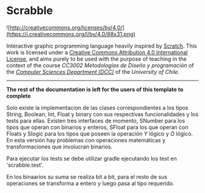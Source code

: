 # Scrabble

![http://creativecommons.org/licenses/by/4.0/](https://i.creativecommons.org/l/by/4.0/88x31.png)

Interactive graphic programming language heavily inspired by 
[Scratch](https://scratch.mit.edu).
This work is licensed under a
[Creative Commons Attribution 4.0 International License](http://creativecommons.org/licenses/by/4.0/), 
and aims purely to be used with the purpose of teaching in the context of the course 
_CC3002 Metodologías de Diseño y programación_ of the 
[_Computer Sciences Department (DCC)_](https://www.dcc.uchile.cl) of the 
_University of Chile_.

---

**The rest of the documentation is left for the users of this template to complete**

Solo existe la implementacion de las clases correspondientes a los tipos String, Boolean, Int, Float y
binary con sus respectivas funcionalidades y los tests para ellas. Existen tres interfaces de momento, SNumber para 
los tipos que operan con binarios y enteros, SFloat para los que operan con Floats y Slogic para los tipos que poseen 
la operación _Y_ lógico y _O_ lógico. En esta versión hay problemas con operaciones matemáticas y transformaciones 
que involucran binarios.

Para ejecutar los tests se debe utilizar gradle ejecutando los test en 'scrabble.test'.

En los binaarios su suma se realiza bit a bit, para el resto de sus operaciones se transforma a entero
y luego pasa al tipo requerido. 